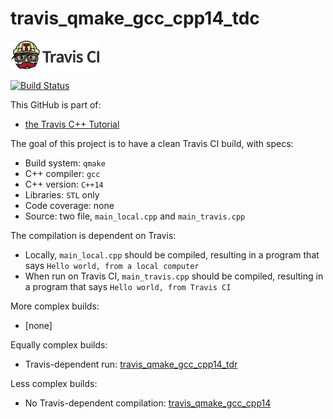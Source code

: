 # travis_qmake_gcc_cpp14_tdc

[![Travis CI logo](TravisCI.png)](https://travis-ci.org)

[![Build Status](https://travis-ci.org/richelbilderbeek/travis_qmake_gcc_cpp14_tdc.svg?branch=master)](https://travis-ci.org/richelbilderbeek/travis_qmake_gcc_cpp14_tdc)

This GitHub is part of:

 * [the Travis C++ Tutorial](https://github.com/richelbilderbeek/travis_cpp_tutorial)
 
The goal of this project is to have a clean Travis CI build, with specs:

 * Build system: `qmake`
 * C++ compiler: `gcc`
 * C++ version: `C++14`
 * Libraries: `STL` only
 * Code coverage: none
 * Source: two file, `main_local.cpp` and `main_travis.cpp`

The compilation is dependent on Travis:

 * Locally, `main_local.cpp` should be compiled, resulting in a program that says `Hello world, from a local computer`
 * When run on Travis CI, `main_travis.cpp` should be compiled, resulting in a program that says `Hello world, from Travis CI`

More complex builds:
 * [none]

Equally complex builds:
 * Travis-dependent run: [travis_qmake_gcc_cpp14_tdr](https://www.github.com/richelbilderbeek/travis_qmake_gcc_cpp14_tdr)

Less complex builds:
 * No Travis-dependent compilation: [travis_qmake_gcc_cpp14](https://www.github.com/richelbilderbeek/travis_qmake_gcc_cpp14)
